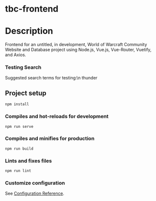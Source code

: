 # tbc-frontend

# Description

Frontend for an untitled, in development, World of Warcraft Community Website and Database project using Node.js, Vue.js, Vue-Router, Vuetify, and Axios.

### Testing Search
Suggested search terms for testing:\n
thunder

## Project setup
```
npm install
```

### Compiles and hot-reloads for development
```
npm run serve
```

### Compiles and minifies for production
```
npm run build
```

### Lints and fixes files
```
npm run lint
```

### Customize configuration
See [Configuration Reference](https://cli.vuejs.org/config/).


